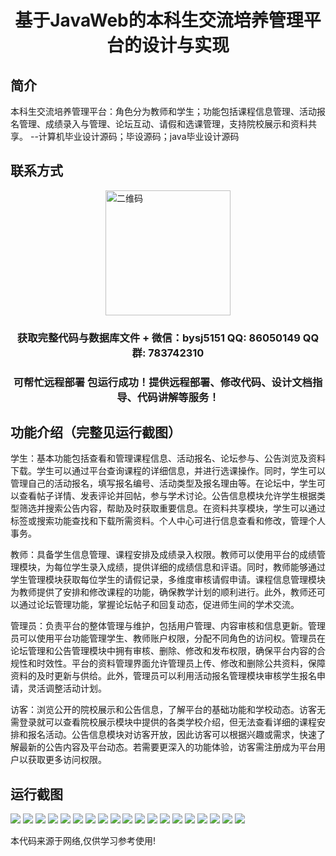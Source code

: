 <p><h1 align="center">基于JavaWeb的本科生交流培养管理平台的设计与实现</h1></p>

## 简介
本科生交流培养管理平台：角色分为教师和学生；功能包括课程信息管理、活动报名管理、成绩录入与管理、论坛互动、请假和选课管理，支持院校展示和资料共享。    --计算机毕业设计源码；毕设源码；java毕业设计源码


## 联系方式
<img src="https://bs-1329754181.cos.ap-shanghai.myqcloud.com/wx.jpg" alt="二维码" style="display: block; margin: 0 auto;" width="200px">
<p><h3 align="center">获取完整代码与数据库文件 + 微信：bysj5151 QQ: 86050149 QQ群: 783742310</h3></p>
<p><h3 align="center">可帮忙远程部署 包运行成功！提供远程部署、修改代码、设计文档指导、代码讲解等服务！</h3></p>

## 功能介绍（完整见运行截图）
学生：基本功能包括查看和管理课程信息、活动报名、论坛参与、公告浏览及资料下载。学生可以通过平台查询课程的详细信息，并进行选课操作。同时，学生可以管理自己的活动报名，填写报名编号、活动类型及报名理由等。在论坛中，学生可以查看帖子详情、发表评论并回帖，参与学术讨论。公告信息模块允许学生根据类型筛选并搜索公告内容，帮助及时获取重要信息。在资料共享模块，学生可以通过标签或搜索功能查找和下载所需资料。个人中心可进行信息查看和修改，管理个人事务。

教师：具备学生信息管理、课程安排及成绩录入权限。教师可以使用平台的成绩管理模块，为每位学生录入成绩，提供详细的成绩信息和评语。同时，教师能够通过学生管理模块获取每位学生的请假记录，多维度审核请假申请。课程信息管理模块为教师提供了安排和修改课程的功能，确保教学计划的顺利进行。此外，教师还可以通过论坛管理功能，掌握论坛帖子和回复动态，促进师生间的学术交流。

管理员：负责平台的整体管理与维护，包括用户管理、内容审核和信息更新。管理员可以使用平台功能管理学生、教师账户权限，分配不同角色的访问权。管理员在论坛管理和公告管理模块中拥有审核、删除、修改和发布权限，确保平台内容的合规性和时效性。平台的资料管理界面允许管理员上传、修改和删除公共资料，保障资料的及时更新与供给。此外，管理员可以利用活动报名管理模块审核学生报名申请，灵活调整活动计划。

访客：浏览公开的院校展示和公告信息，了解平台的基础功能和学校动态。访客无需登录就可以查看院校展示模块中提供的各类学校介绍，但无法查看详细的课程安排和报名活动。公告信息模块对访客开放，因此访客可以根据兴趣或需求，快速了解最新的公告内容及平台动态。若需要更深入的功能体验，访客需注册成为平台用户以获取更多访问权限。


## 运行截图
![](https://bs-1329754181.cos.ap-shanghai.myqcloud.com/spring/JavaWebUndergraduateCommunicationTrainingManagementPlatformDesignAndImplementation/img/001.jpg)
![](https://bs-1329754181.cos.ap-shanghai.myqcloud.com/spring/JavaWebUndergraduateCommunicationTrainingManagementPlatformDesignAndImplementation/img/002.jpg)
![](https://bs-1329754181.cos.ap-shanghai.myqcloud.com/spring/JavaWebUndergraduateCommunicationTrainingManagementPlatformDesignAndImplementation/img/003.jpg)
![](https://bs-1329754181.cos.ap-shanghai.myqcloud.com/spring/JavaWebUndergraduateCommunicationTrainingManagementPlatformDesignAndImplementation/img/004.jpg)
![](https://bs-1329754181.cos.ap-shanghai.myqcloud.com/spring/JavaWebUndergraduateCommunicationTrainingManagementPlatformDesignAndImplementation/img/005.jpg)
![](https://bs-1329754181.cos.ap-shanghai.myqcloud.com/spring/JavaWebUndergraduateCommunicationTrainingManagementPlatformDesignAndImplementation/img/006.jpg)
![](https://bs-1329754181.cos.ap-shanghai.myqcloud.com/spring/JavaWebUndergraduateCommunicationTrainingManagementPlatformDesignAndImplementation/img/007.jpg)
![](https://bs-1329754181.cos.ap-shanghai.myqcloud.com/spring/JavaWebUndergraduateCommunicationTrainingManagementPlatformDesignAndImplementation/img/008.jpg)
![](https://bs-1329754181.cos.ap-shanghai.myqcloud.com/spring/JavaWebUndergraduateCommunicationTrainingManagementPlatformDesignAndImplementation/img/009.jpg)
![](https://bs-1329754181.cos.ap-shanghai.myqcloud.com/spring/JavaWebUndergraduateCommunicationTrainingManagementPlatformDesignAndImplementation/img/010.jpg)
![](https://bs-1329754181.cos.ap-shanghai.myqcloud.com/spring/JavaWebUndergraduateCommunicationTrainingManagementPlatformDesignAndImplementation/img/011.jpg)
![](https://bs-1329754181.cos.ap-shanghai.myqcloud.com/spring/JavaWebUndergraduateCommunicationTrainingManagementPlatformDesignAndImplementation/img/012.jpg)
![](https://bs-1329754181.cos.ap-shanghai.myqcloud.com/spring/JavaWebUndergraduateCommunicationTrainingManagementPlatformDesignAndImplementation/img/013.jpg)
![](https://bs-1329754181.cos.ap-shanghai.myqcloud.com/spring/JavaWebUndergraduateCommunicationTrainingManagementPlatformDesignAndImplementation/img/014.jpg)
![](https://bs-1329754181.cos.ap-shanghai.myqcloud.com/spring/JavaWebUndergraduateCommunicationTrainingManagementPlatformDesignAndImplementation/img/015.jpg)
![](https://bs-1329754181.cos.ap-shanghai.myqcloud.com/spring/JavaWebUndergraduateCommunicationTrainingManagementPlatformDesignAndImplementation/img/016.jpg)
![](https://bs-1329754181.cos.ap-shanghai.myqcloud.com/spring/JavaWebUndergraduateCommunicationTrainingManagementPlatformDesignAndImplementation/img/017.jpg)
![](https://bs-1329754181.cos.ap-shanghai.myqcloud.com/spring/JavaWebUndergraduateCommunicationTrainingManagementPlatformDesignAndImplementation/img/018.jpg)
![](https://bs-1329754181.cos.ap-shanghai.myqcloud.com/spring/JavaWebUndergraduateCommunicationTrainingManagementPlatformDesignAndImplementation/img/019.jpg)

<p>本代码来源于网络,仅供学习参考使用!</p>

